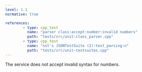 ```yaml
---
level: 1.1
normative: true

references:
        - type: cpp_test
          name: "parser class:accept:number:invalid numbers"
          path: "tests/src/unit-class_parser.cpp"
        - type: cpp_test
          name: "nst's JSONTestSuite (2):test_parsing:n"
          path: "tests/src/unit-testsuites.cpp"
---
```


The service does not accept invalid syntax for numbers.
